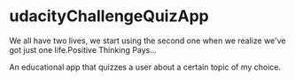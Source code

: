 # udacityChallengeQuizApp
 
We all have two lives, we start using the second one when we realize we've got just one life.Positive Thinking Pays...

An educational app that quizzes a user about a certain topic of my choice.
